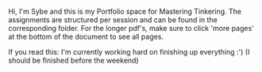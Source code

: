 Hi, I'm Sybe and this is my Portfolio space for Mastering Tinkering. 
The assignments are structured per session and can be found in the corresponding folder.
For the longer pdf's, make sure to click 'more pages' at the bottom of the document to see all pages.

If you read this: I'm currently working hard on finishing up everything :') (I should be finished before the weekend)
